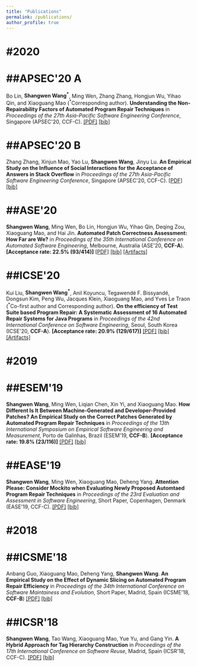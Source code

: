 ```yaml
---
title: "Publications"
permalink: /publications/
author_profile: true
---
```


#2020
======
##APSEC'20 A
=====
Bo Lin, **Shangwen Wang<sup>\*</sup>**, Ming Wen, Zhang Zhang, Hongjun Wu, Yihao Qin, and Xiaoguang Mao (<sup>\*</sup>Corresponding author).
**Understanding the Non-Repairability Factors of Automated Program Repair Techniques**
in *Proceedings of the 27th Asia-Pacific Software Engineering Conference*, Singapore (APSEC'20, CCF-C).
[[PDF]](http://shangwenwang.github.io/files/APSEC-20A.pdf)  [[bib]]()

##APSEC'20 B
=====
Zhang Zhang, Xinjun Mao, Yao Lu, **Shangwen Wang**, Jinyu Lu.
**An Empirical Study on the Influence of Social Interactions for the Acceptance of Answers in Stack Overflow**
in *Proceedings of the 27th Asia-Pacific Software Engineering Conference*, Singapore (APSEC'20, CCF-C).
[[PDF]](http://shangwenwang.github.io/files/APSEC-20B.pdf)  [[bib]]()

##ASE'20
======
**Shangwen Wang**, Ming Wen, Bo Lin, Hongjun Wu, Yihao Qin, Deqing Zou, Xiaoguang Mao, and Hai Jin.
**Automated Patch Correctness Assessment: How Far are We?**
in *Proceedings of the 35th International Conference on Automated Software Engineering*, Melbourne, Australia (ASE'20, **CCF-A**).
**[Acceptance rate: 22.5% (93/414)]**
[[PDF]](http://shangwenwang.github.io/files/ASE-20.pdf)  [[bib]](http://shangwenwang.github.io/files/ASE-20.txt)  [[Artifacts]](http://doi.org/10.5281/zenodo.3730599)

##ICSE'20
======
Kui Liu, **Shangwen Wang<sup>\*</sup>**, Anil Koyuncu, Tegawendé F. Bissyandé, Dongsun Kim, Peng Wu, Jacques Klein, Xiaoguang Mao, and Yves Le Traon (<sup>\*</sup>Co-first author and Corresponding author).
**On the efficiency of Test Suite based Program Repair: A Systematic Assessment of 16 Automated Repair Systems for Java Programs**
in *Proceedings of the 42nd International Conference on Software Engineering*, Seoul, South Korea (ICSE'20, **CCF-A**).
**[Acceptance rate: 20.9% (129/617)]**
[[PDF]](http://shangwenwang.github.io/files/ICSE-20.pdf)  [[bib]](http://shangwenwang.github.io/files/ICSE-20.txt)  [[Artifacts]](http://doi.org/10.5281/zenodo.3678960)

#2019
======
##ESEM'19
======
**Shangwen Wang**, Ming Wen, Liqian Chen, Xin Yi, and Xiaoguang Mao.
**How Different Is It Between Machine-Generated and Developer-Provided Patches? An Empirical Study on the Correct Patches Generated by Automated Program Repair Techniques**
in *Proceedings of the 13th International Symposium on Empirical Software Engineering and Measurement*, Porto de Galinhas, Brazil (ESEM'19, **CCF-B**).
**[Acceptance rate: 19.8% (23/116)]**
[[PDF]](http://shangwenwang.github.io/files/ESEM-19.pdf)  [[bib]](http://shangwenwang.github.io/files/ESEM-19.txt)

##EASE'19
======
**Shangwen Wang**, Ming Wen, Xiaoguang Mao, Deheng Yang.
**Attention Please: Consider Mockito when Evaluating Newly Proposed Automtaed Program Repair Techniques**
in *Proceedings of the 23rd Evaluation and Assessment in Software Engineering*, Short Paper, Copenhagen, Denmark (EASE'19, CCF-C).
[[PDF]](http://shangwenwang.github.io/files/EASE-19.pdf)  [[bib]](http://shangwenwang.github.io/files/EASE-19.txt)

#2018
======
##ICSME'18
======
Anbang Guo, Xiaoguang Mao, Deheng Yang, **Shangwen Wang**.
**An Empirical Study on the Effect of Dynamic Slicing on Automated Program Repair Efficiency**
in *Proceedings of the 34th International Conference on Software Maintainess and Evolution*, Short Paper, Madrid, Spain (ICSME'18, **CCF-B**)
[[PDF]](http://shangwenwang.github.io/files/ICSME-18.pdf)  [[bib]](http://shangwenwang.github.io/files/ICSME-18.txt)

##ICSR'18
======
**Shangwen Wang**, Tao Wang, Xiaoguang Mao, Yue Yu, and Gang Yin.
**A Hybrid Approach for Tag Hierarchy Construction**
in *Proceedings of the 17th International Conference on Software Reuse*, Madrid, Spain (ICSR'18, CCF-C).
[[PDF]](http://shangwenwang.github.io/files/ICSR-18.pdf)  [[bib]](http://shangwenwang.github.io/files/ICSR-18.txt)
